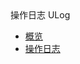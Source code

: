 <div class="sidebar_title"> 操作日志 ULog</div>

* [概览](/manage/README)
* [操作日志](/manage/activity)
       